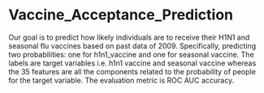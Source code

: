 # Vaccine_Acceptance_Prediction
Our goal is to predict how likely individuals are to receive their H1N1 and seasonal flu vaccines
based on past data of 2009. Specifically, predicting two probabilities: one for h1n1_vaccine and 
one for seasonal vaccine. The labels are target variables i.e. h1n1 vaccine and seasonal vaccine 
whereas the 35 features are all the components related to the probability of people for the target 
variable. The evaluation metric is ROC AUC accuracy.
